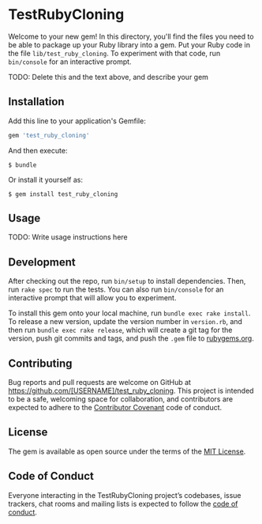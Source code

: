 # TestRubyCloning

Welcome to your new gem! In this directory, you'll find the files you need to be able to package up your Ruby library into a gem. Put your Ruby code in the file `lib/test_ruby_cloning`. To experiment with that code, run `bin/console` for an interactive prompt.

TODO: Delete this and the text above, and describe your gem

## Installation

Add this line to your application's Gemfile:

```ruby
gem 'test_ruby_cloning'
```

And then execute:

    $ bundle

Or install it yourself as:

    $ gem install test_ruby_cloning

## Usage

TODO: Write usage instructions here

## Development

After checking out the repo, run `bin/setup` to install dependencies. Then, run `rake spec` to run the tests. You can also run `bin/console` for an interactive prompt that will allow you to experiment.

To install this gem onto your local machine, run `bundle exec rake install`. To release a new version, update the version number in `version.rb`, and then run `bundle exec rake release`, which will create a git tag for the version, push git commits and tags, and push the `.gem` file to [rubygems.org](https://rubygems.org).

## Contributing

Bug reports and pull requests are welcome on GitHub at https://github.com/[USERNAME]/test_ruby_cloning. This project is intended to be a safe, welcoming space for collaboration, and contributors are expected to adhere to the [Contributor Covenant](http://contributor-covenant.org) code of conduct.

## License

The gem is available as open source under the terms of the [MIT License](https://opensource.org/licenses/MIT).

## Code of Conduct

Everyone interacting in the TestRubyCloning project’s codebases, issue trackers, chat rooms and mailing lists is expected to follow the [code of conduct](https://github.com/[USERNAME]/test_ruby_cloning/blob/master/CODE_OF_CONDUCT.md).
